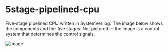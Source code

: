 # 5stage-pipelined-cpu

Five-stage pipelined CPU written in SystemVerilog. The image below shows the components and the five stages. Not pictured in the image is a control system that determines the control signals. 

![image](https://user-images.githubusercontent.com/72935428/210109509-f4e97ad3-6d55-41d6-824c-8d7d5b98858c.png)


